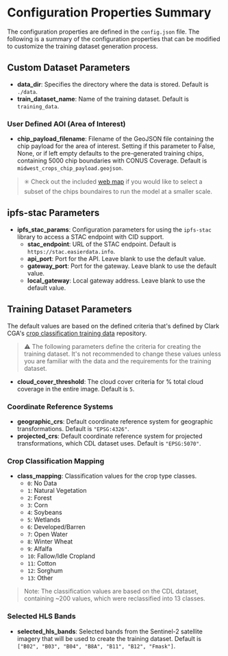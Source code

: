 # Configuration Properties Summary

The configuration properties are defined in the `config.json` file. The following is a summary of the configuration properties that can be modified to customize the training dataset generation process.

## Custom Dataset Parameters

- **data_dir**: Specifies the directory where the data is stored. Default is `./data`.
- **train_dataset_name**: Name of the training dataset. Default is `training_data`.

### User Defined AOI (Area of Interest)

- **chip_payload_filename**: Filename of the GeoJSON file containing the chip payload for the area of interest. Setting if this parameter to False, None, or if left empty defaults to the pre-generated training chips, containing 5000 chip boundaries with CONUS Coverage. Default is `midwest_crops_chip_payload.geojson`.

> :eight_spoked_asterisk: Check out the included [web map](../Select-AOI.html) if you would like to select a subset of the chips boundaires to run the model at a smaller scale.

## ipfs-stac Parameters

- **ipfs_stac_params**: Configuration parameters for using the `ipfs-stac` library to access a STAC endpoint with CID support.
  - **stac_endpoint**: URL of the STAC endpoint. Default is `https://stac.easierdata.info`.
  - **api_port**: Port for the API. Leave blank to use the default value.
  - **gateway_port**: Port for the gateway. Leave blank to use the default value.
  - **local_gateway**: Local gateway address. Leave blank to use the default value.

## Training Dataset Parameters

The default values are based on the defined criteria that's defined by Clark CGA's [crop classification training data](https://github.com/ClarkCGA/multi-temporal-crop-classification-training-data) repository.

> :warning: The following parameters define the criteria for creating the training dataset. It's not recommended to change these values unless you are familiar with the data and the requirements for the training dataset. 

- **cloud_cover_threshold**: The cloud cover criteria for % total cloud coverage in the entire image. Default is `5`.

### Coordinate Reference Systems

- **geographic_crs**: Default coordinate reference system for geographic transformations. Default is `"EPSG:4326"`.
- **projected_crs**: Default coordinate reference system for projected transformations, which CDL dataset uses. Default is `"EPSG:5070"`.

### Crop Classification Mapping

- **class_mapping**: Classification values for the crop type classes.
  - `0`: No Data
  - `1`: Natural Vegetation
  - `2`: Forest
  - `3`: Corn
  - `4`: Soybeans
  - `5`: Wetlands
  - `6`: Developed/Barren
  - `7`: Open Water
  - `8`: Winter Wheat
  - `9`: Alfalfa
  - `10`: Fallow/Idle Cropland
  - `11`: Cotton
  - `12`: Sorghum
  - `13`: Other

> Note: The classification values are based on the CDL dataset, containing ~200 values, which were reclassified into 13 classes.

### Selected HLS Bands

- **selected_hls_bands**: Selected bands from the Sentinel-2 satellite imagery that will be used to create the training dataset. Default is `["B02", "B03", "B04", "B8A", "B11", "B12", "Fmask"]`.
